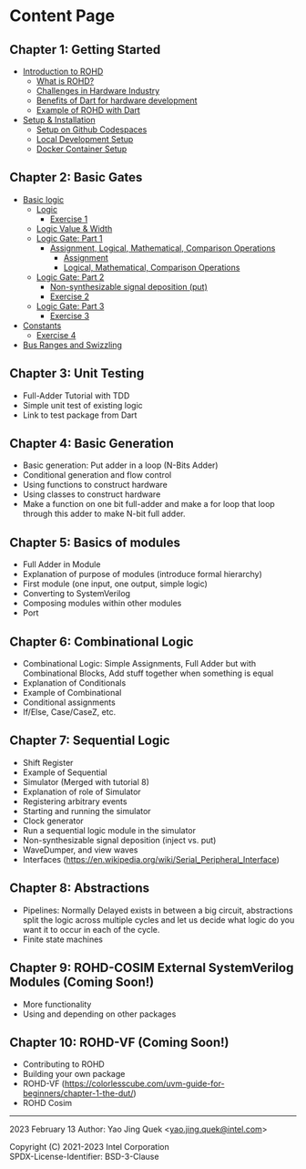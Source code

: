 # Content Page

## Chapter 1: Getting Started
- [Introduction to ROHD](./Chapter_1/00-Introduction_to_ROHD.md)
  * [What is ROHD?](./Chapter_1/00-Introduction_to_ROHD.md) 
  * [Challenges in Hardware Industry](./Chapter_1/00-Introduction_to_ROHD.md#challenges-in-hardware-industry)
  * [Benefits of Dart for hardware development](./Chapter_1/00-Introduction_to_ROHD.md#benefits-of-dart-for-hardware-development)
  * [Example of ROHD with Dart](./Chapter_1/00-Introduction_to_ROHD.md#example-of-rohd-with-dart)
- [Setup & Installation](./Chapter_1/01-Setup_Installation.md)
  * [Setup on Github Codespaces](./Chapter_1/01-Setup_Installation.md#setup-on-github-codespaces-recommended)
  * [Local Development Setup](./Chapter_1/01-Setup_Installation.md#local-development-setup)
  * [Docker Container Setup](./Chapter_1/01-Setup_Installation.md#docker-container-setup)

## Chapter 2: Basic Gates
- [Basic logic](./Chapter_2/00-Basic_Logic.md#basic-logic)
  * [Logic](./Chapter_2/00-Basic_Logic.md#logic)
    * [Exercise 1](./Chapter_2/00-Basic_Logic.md#exercise-1)
  * [Logic Value & Width](./Chapter_2/00-Basic_Logic.md#logic-value--width)
  * [Logic Gate: Part 1](./Chapter_2/00-Basic_Logic.md#logic-gate-part-1)
    * [Assignment, Logical, Mathematical, Comparison Operations](./Chapter_2/00-Basic_Logic.md#assignment-logical-mathematical-comparison-operations)
      * [Assignment](./Chapter_2/00-Basic_Logic.md#assignment)
      * [Logical, Mathematical, Comparison Operations](./Chapter_2/00-Basic_Logic.md#logical-mathematical-comparison-operations)
  * [Logic Gate: Part 2](./Chapter_2/00-Basic_Logic.md#logic-gate-part-2)
    * [Non-synthesizable signal deposition (put)](./Chapter_2/00-Basic_Logic.md#non-synthesizable-signal-deposition-put)
    * [Exercise 2](./Chapter_2/00-Basic_Logic.md#exercise-2)
  * [Logic Gate: Part 3](./Chapter_2/00-Basic_Logic.md#logic-gate-part-3)
    * [Exercise 3](./Chapter_2/00-Basic_Logic.md#exercise-3)
- [Constants](./Chapter_2/00-Basic_Logic.md#constants)
  * [Exercise 4](./Chapter_2/00-Basic_Logic.md#exercise-4)
- [Bus Ranges and Swizzling](./Chapter_2/00-Basic_Logic.md#bus-ranges-and-swizzling)

## Chapter 3: Unit Testing
  * Full-Adder Tutorial with TDD
  * Simple unit test of existing logic
  * Link to test package from Dart

## Chapter 4: Basic Generation
  * Basic generation: Put adder in a loop (N-Bits Adder)
  * Conditional generation and flow control
  * Using functions to construct hardware
  * Using classes to construct hardware
  * Make a function on one bit full-adder and make a for loop that loop through this adder to make N-bit full adder.

## Chapter 5: Basics of modules
  * Full Adder in Module
  * Explanation of purpose of modules (introduce formal hierarchy)
  * First module (one input, one output, simple logic)
  * Converting to SystemVerilog
  * Composing modules within other modules
  * Port

## Chapter 6: Combinational Logic
  * Combinational Logic: Simple Assignments, Full Adder but with Combinational Blocks, Add stuff together when something is equal
  * Explanation of Conditionals
  * Example of Combinational
  * Conditional assignments
  * If/Else, Case/CaseZ, etc.

## Chapter 7: Sequential Logic
  * Shift Register
  * Example of Sequential
  * Simulator (Merged with tutorial 8)
  * Explanation of role of Simulator
  * Registering arbitrary events
  * Starting and running the simulator
  * Clock generator
  * Run a sequential logic module in the simulator
  * Non-synthesizable signal deposition (inject vs. put)
  * WaveDumper, and view waves
  * Interfaces (https://en.wikipedia.org/wiki/Serial_Peripheral_Interface)

## Chapter 8: Abstractions
  * Pipelines: Normally Delayed exists in between a big circuit, abstractions split the logic across multiple cycles and let us decide what logic do you want it to occur in each of the cycle.
  * Finite state machines

## Chapter 9: ROHD-COSIM External SystemVerilog Modules (Coming Soon!)
  * More functionality
  * Using and depending on other packages

## Chapter 10: ROHD-VF (Coming Soon!)

* Contributing to ROHD
* Building your own package
* ROHD-VF (https://colorlesscube.com/uvm-guide-for-beginners/chapter-1-the-dut/)
* ROHD Cosim

----------------
2023 February 13
Author: Yao Jing Quek <<yao.jing.quek@intel.com>>

 
Copyright (C) 2021-2023 Intel Corporation  
SPDX-License-Identifier: BSD-3-Clause